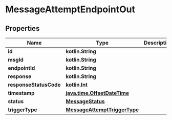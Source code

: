 
# MessageAttemptEndpointOut

## Properties
Name | Type | Description | Notes
------------ | ------------- | ------------- | -------------
**id** | **kotlin.String** |  | 
**msgId** | **kotlin.String** |  | 
**endpointId** | **kotlin.String** |  | 
**response** | **kotlin.String** |  | 
**responseStatusCode** | **kotlin.Int** |  | 
**timestamp** | [**java.time.OffsetDateTime**](java.time.OffsetDateTime.md) |  | 
**status** | [**MessageStatus**](MessageStatus.md) |  | 
**triggerType** | [**MessageAttemptTriggerType**](MessageAttemptTriggerType.md) |  | 



